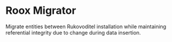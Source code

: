 # Roox Migrator
Migrate entities between Rukovoditel installation while maintaining referential integrity due to change during data insertion.
